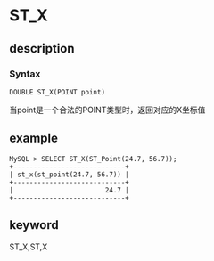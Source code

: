# ST_X

## description

### Syntax

`DOUBLE ST_X(POINT point)`

当point是一个合法的POINT类型时，返回对应的X坐标值

## example

```Plain Text
MySQL > SELECT ST_X(ST_Point(24.7, 56.7));
+----------------------------+
| st_x(st_point(24.7, 56.7)) |
+----------------------------+
|                       24.7 |
+----------------------------+
```

## keyword

ST_X,ST,X
